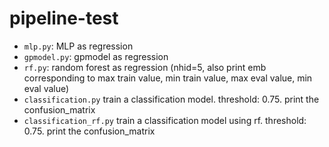 # pipeline-test
- `mlp.py`: MLP as regression
- `gpmodel.py`: gpmodel as regression
- `rf.py`: random forest as regression (nhid=5, also print emb corresponding to max train value, min train value, max eval value, min eval value)
- `classification.py` train a classification model. threshold: 0.75. print the confusion_matrix
- `classification_rf.py` train a classification model using rf. threshold: 0.75. print the confusion_matrix